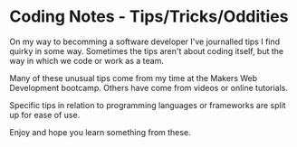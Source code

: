 # Coding Notes - Tips/Tricks/Oddities

On my way to becomming a software developer I've journalled tips I find quirky in some way. Sometimes the tips aren't about coding itself, but the way in which we code or work as a team.

Many of these unusual tips come from my time at the Makers Web Development bootcamp. Others have come from videos or online tutorials.

Specific tips in relation to programming languages or frameworks are split up for ease of use.

Enjoy and hope you learn something from these.
